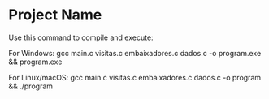 # Project Name

Use this command to compile and execute:

For Windows:
gcc main.c visitas.c embaixadores.c dados.c -o program.exe && program.exe

For Linux/macOS:
gcc main.c visitas.c embaixadores.c dados.c -o program && ./program
